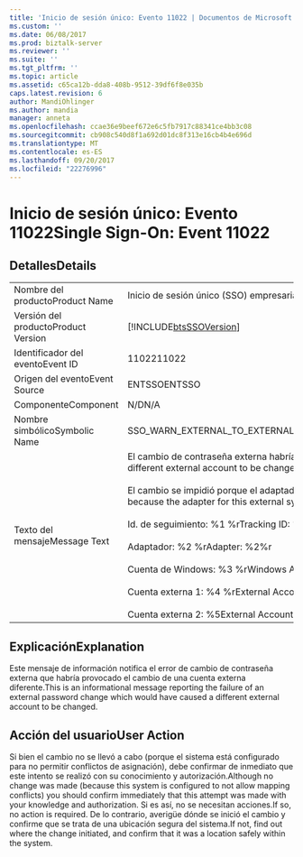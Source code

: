 ```yaml
---
title: 'Inicio de sesión único: Evento 11022 | Documentos de Microsoft'
ms.custom: ''
ms.date: 06/08/2017
ms.prod: biztalk-server
ms.reviewer: ''
ms.suite: ''
ms.tgt_pltfrm: ''
ms.topic: article
ms.assetid: c65ca12b-dda8-408b-9512-39df6f8e035b
caps.latest.revision: 6
author: MandiOhlinger
ms.author: mandia
manager: anneta
ms.openlocfilehash: ccae36e9beef672e6c5fb7917c88341ce4bb3c08
ms.sourcegitcommit: cb908c540d8f1a692d01dc8f313e16cb4b4e696d
ms.translationtype: MT
ms.contentlocale: es-ES
ms.lasthandoff: 09/20/2017
ms.locfileid: "22276996"
---
```

# <a name="single-sign-on-event-11022"></a><span data-ttu-id="fcc90-102">Inicio de sesión único: Evento 11022</span><span class="sxs-lookup"><span data-stu-id="fcc90-102">Single Sign-On: Event 11022</span></span>
## <a name="details"></a><span data-ttu-id="fcc90-103">Detalles</span><span class="sxs-lookup"><span data-stu-id="fcc90-103">Details</span></span>  
  
|||  
|-|-|  
|<span data-ttu-id="fcc90-104">Nombre del producto</span><span class="sxs-lookup"><span data-stu-id="fcc90-104">Product Name</span></span>|<span data-ttu-id="fcc90-105">Inicio de sesión único (SSO) empresarial</span><span class="sxs-lookup"><span data-stu-id="fcc90-105">Enterprise Single Sign-On</span></span>|  
|<span data-ttu-id="fcc90-106">Versión del producto</span><span class="sxs-lookup"><span data-stu-id="fcc90-106">Product Version</span></span>|[!INCLUDE[btsSSOVersion](../includes/btsssoversion-md.md)]|  
|<span data-ttu-id="fcc90-107">Identificador del evento</span><span class="sxs-lookup"><span data-stu-id="fcc90-107">Event ID</span></span>|<span data-ttu-id="fcc90-108">11022</span><span class="sxs-lookup"><span data-stu-id="fcc90-108">11022</span></span>|  
|<span data-ttu-id="fcc90-109">Origen del evento</span><span class="sxs-lookup"><span data-stu-id="fcc90-109">Event Source</span></span>|<span data-ttu-id="fcc90-110">ENTSSO</span><span class="sxs-lookup"><span data-stu-id="fcc90-110">ENTSSO</span></span>|  
|<span data-ttu-id="fcc90-111">Componente</span><span class="sxs-lookup"><span data-stu-id="fcc90-111">Component</span></span>|<span data-ttu-id="fcc90-112">N/D</span><span class="sxs-lookup"><span data-stu-id="fcc90-112">N/A</span></span>|  
|<span data-ttu-id="fcc90-113">Nombre simbólico</span><span class="sxs-lookup"><span data-stu-id="fcc90-113">Symbolic Name</span></span>|<span data-ttu-id="fcc90-114">SSO_WARN_EXTERNAL_TO_EXTERNAL_MAPPING_CONFLICT_NOT_ALLOWED</span><span class="sxs-lookup"><span data-stu-id="fcc90-114">SSO_WARN_EXTERNAL_TO_EXTERNAL_MAPPING_CONFLICT_NOT_ALLOWED</span></span>|  
|<span data-ttu-id="fcc90-115">Texto del mensaje</span><span class="sxs-lookup"><span data-stu-id="fcc90-115">Message Text</span></span>|<span data-ttu-id="fcc90-116">El cambio de contraseña externa habría provocado el cambio de una cuenta externa diferente.%r</span><span class="sxs-lookup"><span data-stu-id="fcc90-116">An external password change would have caused a different external account to be changed.%r</span></span><br /><br /> <span data-ttu-id="fcc90-117">El cambio se impidió porque el adaptador de este sistema externo está configurado para no permitir conflictos de asignación.%r</span><span class="sxs-lookup"><span data-stu-id="fcc90-117">This has been prevented because the adapter for this external system is configured to not allow mapping conflicts.%r</span></span><br /><br /> <span data-ttu-id="fcc90-118">Id. de seguimiento: %1 %r</span><span class="sxs-lookup"><span data-stu-id="fcc90-118">Tracking ID: %1%r</span></span><br /><br /> <span data-ttu-id="fcc90-119">Adaptador: %2 %r</span><span class="sxs-lookup"><span data-stu-id="fcc90-119">Adapter: %2%r</span></span><br /><br /> <span data-ttu-id="fcc90-120">Cuenta de Windows: %3 %r</span><span class="sxs-lookup"><span data-stu-id="fcc90-120">Windows Account: %3%r</span></span><br /><br /> <span data-ttu-id="fcc90-121">Cuenta externa 1: %4 %r</span><span class="sxs-lookup"><span data-stu-id="fcc90-121">External Account 1: %4%r</span></span><br /><br /> <span data-ttu-id="fcc90-122">Cuenta externa 2: %5</span><span class="sxs-lookup"><span data-stu-id="fcc90-122">External Account 2: %5</span></span>|  
  
## <a name="explanation"></a><span data-ttu-id="fcc90-123">Explicación</span><span class="sxs-lookup"><span data-stu-id="fcc90-123">Explanation</span></span>  
 <span data-ttu-id="fcc90-124">Este mensaje de información notifica el error de cambio de contraseña externa que habría provocado el cambio de una cuenta externa diferente.</span><span class="sxs-lookup"><span data-stu-id="fcc90-124">This is an informational message reporting the failure of an external password change which would have caused a different external account to be changed.</span></span>  
  
## <a name="user-action"></a><span data-ttu-id="fcc90-125">Acción del usuario</span><span class="sxs-lookup"><span data-stu-id="fcc90-125">User Action</span></span>  
 <span data-ttu-id="fcc90-126">Si bien el cambio no se llevó a cabo (porque el sistema está configurado para no permitir conflictos de asignación), debe confirmar de inmediato que este intento se realizó con su conocimiento y autorización.</span><span class="sxs-lookup"><span data-stu-id="fcc90-126">Although no change was made (because this system is configured to not allow mapping conflicts) you should confirm immediately that this attempt was made with your knowledge and authorization.</span></span> <span data-ttu-id="fcc90-127">Si es así, no se necesitan acciones.</span><span class="sxs-lookup"><span data-stu-id="fcc90-127">If so, no action is required.</span></span> <span data-ttu-id="fcc90-128">De lo contrario, averigüe dónde se inició el cambio y confirme que se trata de una ubicación segura del sistema.</span><span class="sxs-lookup"><span data-stu-id="fcc90-128">If not, find out where the change initiated, and confirm that it was a location safely within the system.</span></span>